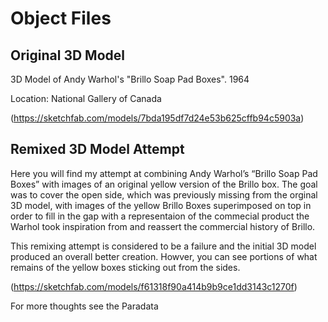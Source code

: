# Object Files


## Original 3D Model 

3D Model of Andy Warhol's "Brillo Soap Pad Boxes". 1964

Location: National Gallery of Canada

(https://sketchfab.com/models/7bda195df7d24e53b625cffb94c5903a)


## Remixed 3D Model Attempt

Here you will find my attempt at combining Andy Warhol’s “Brillo Soap Pad Boxes” with images of an original yellow version of the Brillo box. The goal was to cover the open side, which was previously missing from the orginal 3D model, with images of the yellow Brillo Boxes superimposed on top in order to fill in the gap with a representaion of the commecial product the Warhol took inspiration from and reassert the commercial history of Brillo. 

This remixing attempt is considered to be a failure and the initial 3D model produced an overall better creation. Howver, you can see portions of what remains of the yellow boxes sticking out from the sides.

(https://sketchfab.com/models/f61318f90a414b9b9ce1dd3143c1270f)

For more thoughts see the Paradata
